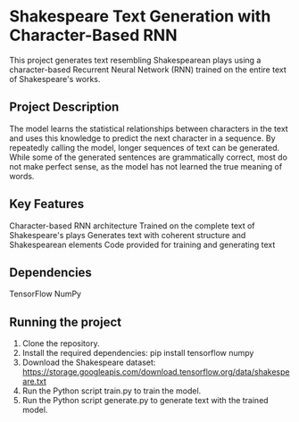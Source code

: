 # Shakespeare Text Generation with Character-Based RNN
This project generates text resembling Shakespearean plays using a character-based Recurrent Neural Network (RNN) trained on the entire text of Shakespeare's works.

## Project Description
The model learns the statistical relationships between characters in the text and uses this knowledge to predict the next character in a sequence. By repeatedly calling the model, longer sequences of text can be generated. While some of the generated sentences are grammatically correct, most do not make perfect sense, as the model has not learned the true meaning of words.

## Key Features
Character-based RNN architecture
Trained on the complete text of Shakespeare's plays
Generates text with coherent structure and Shakespearean elements
Code provided for training and generating text

## Dependencies
TensorFlow
NumPy

## Running the project
1. Clone the repository.
2. Install the required dependencies: pip install tensorflow numpy
3. Download the Shakespeare dataset: https://storage.googleapis.com/download.tensorflow.org/data/shakespeare.txt
4. Run the Python script train.py to train the model.
5. Run the Python script generate.py to generate text with the trained model.
